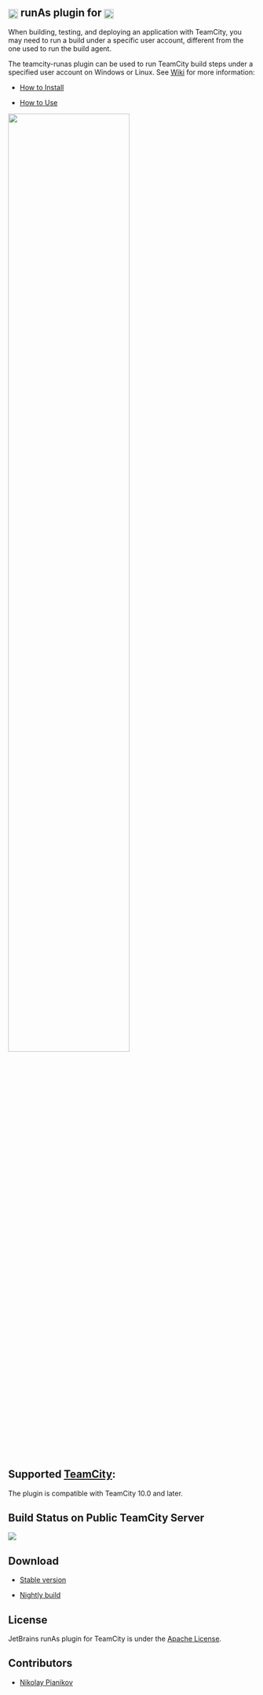 ## [<img src="http://jb.gg/badges/official.svg" height="20" align="center"/>](https://confluence.jetbrains.com/display/ALL/JetBrains+on+GitHub) runAs plugin for [<img src="https://cdn.worldvectorlogo.com/logos/teamcity.svg" height="20" align="center"/>](https://www.jetbrains.com/teamcity/)

When building, testing, and deploying an application with TeamCity, you may need to run a build under a specific user account, different from the one used to run the build agent.

The teamcity-runas plugin can be used to run TeamCity build steps under a specified user account on Windows or Linux. See [Wiki](https://github.com/JetBrains/teamcity-runas-plugin/wiki) for more information:

* [How to Install](https://github.com/JetBrains/teamcity-runas-plugin/wiki/How-to-install)

* [How to Use](https://github.com/JetBrains/teamcity-runas-plugin/wiki/How-to-use)

<img src="https://github.com/JetBrains/teamcity-runas-plugin/blob/master/docs/RunAs.png" width="70%" height="70%"/>

## Supported [TeamCity](https://www.jetbrains.com/teamcity/):

The plugin is compatible with TeamCity 10.0 and later.

## Build Status on Public TeamCity Server

[<img src="http://teamcity.jetbrains.com/app/rest/builds/buildType:(id:TeamCityPluginsByJetBrains_TeamCityRunAs_Plugin)/statusIcon.svg"/>](http://teamcity.jetbrains.com/viewType.html?buildTypeId=TeamCityPluginsByJetBrains_TeamCityRunAs_Plugin&guest=1)

## Download

* [Stable version](https://teamcity.jetbrains.com/guestAuth/app/rest/builds/buildType:TeamCityPluginsByJetBrains_TeamCityRunAs_Plugin,pinned:true,status:SUCCESS,branch:master,tags:release/artifacts/content/runAs.zip)

* [Nightly build](https://teamcity.jetbrains.com/guestAuth/app/rest/builds/buildType:TeamCityPluginsByJetBrains_TeamCityRunAs_Plugin,status:SUCCESS,branch:master/artifacts/content/runAs.zip)

## License

JetBrains runAs plugin for TeamCity is under the [Apache License](https://github.com/JetBrains/teamcity-runas/blob/master/LICENSE).

## Contributors

- [Nikolay Pianikov](https://github.com/NikolayPianikov)
